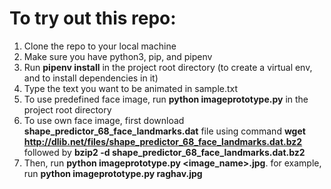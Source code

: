 # To try out this repo:
1. Clone the repo to your local machine
2. Make sure you have python3, pip, and pipenv
3. Run **pipenv install** in the project root directory (to create a virtual env, and to install dependencies in it)
4. Type the text you want to be animated in sample.txt
5. To use predefined face image, run **python imageprototype.py** in the project root directory
6. To use own face image, first download **shape_predictor_68_face_landmarks.dat** file using command **wget http://dlib.net/files/shape_predictor_68_face_landmarks.dat.bz2** followed by **bzip2 -d shape_predictor_68_face_landmarks.dat.bz2**
7. Then, run **python imageprototype.py <image_name>.jpg**. for example, run **python imageprototype.py raghav.jpg**

